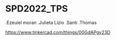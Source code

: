 # SPD2022_TPS

.Ezeuiel moran
.Julieta Lizio
.Santi
.Thomas

https://www.tinkercad.com/things/00GdAPgy23D
